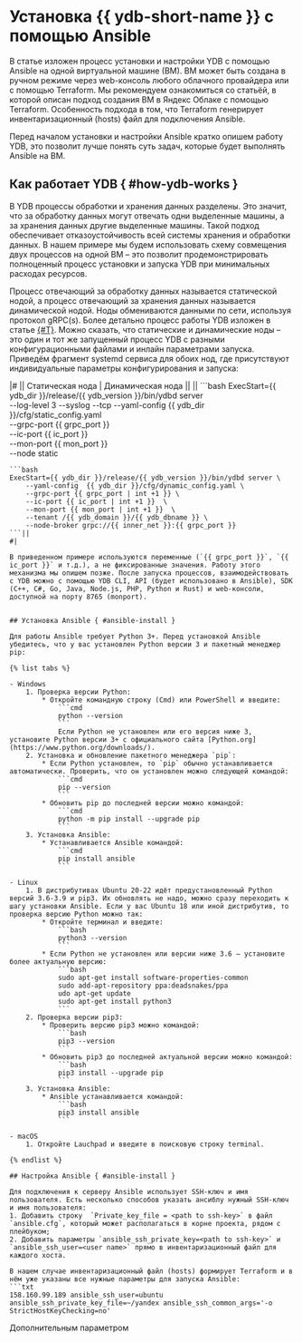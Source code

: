 # Установка {{ ydb-short-name }} с помощью Ansible

В статье изложен процесс установки и настройки YDB с помощью Ansible на одной виртуальной машине (ВМ). ВМ может быть создана в ручном режиме через web-консоль любого облачного провайдера или с помощью Terraform. Мы рекомендуем ознакомиться со статьёй, в которой описан подход создания ВМ в Яндекс Облаке с помощью Terraform. Особенность подхода в том, что Terraform генерирует инвентаризационный (hosts) файл для подключения Ansible.  

Перед началом установки и настройки Ansible кратко опишем работу YDB, это позволит лучше понять суть задач, которые будет выполнять Ansible на ВМ.  

## Как работает YDB { #how-ydb-works }

В YDB процессы обработки и хранения данных разделены. Это значит, что за обработку данных могут отвечать одни выделенные машины, а за хранения данных другие выделенные машины. Такой подход обеспечивает отказоустойчивость всей системы хранения и обработки данных. В нашем примере мы будем использовать схему совмещения двух процессов на одной ВМ – это позволит продемонстрировать полноценный процесс установки и запуска YDB при минимальных расходах ресурсов.

Процесс отвечающий за обработку данных называется статической нодой, а процесс отвечающий за хранения данных называется динамической нодой. Ноды обмениваются данными по сети, используя протокол gRPC(s). Более детально процесс работы YDB изложен в статье [{#T}](../concepts/index.md). Можно сказать, что статические и динамические ноды – это один и тот же запущенный процесс YDB с разными конфигурационными файлами и инлайн параметрами запуска. Приведём фрагмент systemd сервиса для обоих нод, где присутствуют индивидуальные параметры конфигурирования и запуска:

|#
|| Статическая нода | Динамическая нода ||
|| ```bash
ExecStart={{ ydb_dir }}/release/{{ ydb_version }}/bin/ydbd server \
    --log-level 3 --syslog --tcp --yaml-config  {{ ydb_dir }}/cfg/static_config.yaml \
    --grpc-port {{ grpc_port }} \
    --ic-port {{ ic_port }} \
    --mon-port {{ mon_port }} \
    --node static
```|
```bash
ExecStart={{ ydb_dir }}/release/{{ ydb_version }}/bin/ydbd server \
    --yaml-config  {{ ydb_dir }}/cfg/dynamic_config.yaml \
    --grpc-port {{ grpc_port | int +1 }} \
    --ic-port {{ ic_port | int +1 }}  \
    --mon-port {{ mon_port | int +1 }}  \
    --tenant /{{ ydb_domain }}/{{ ydb_dbname }} \
    --node-broker grpc://{{ inner_net }}:{{ grpc_port }}
```||
#|

В приведенном примере используются переменные (`{{ grpc_port }}`, `{{ ic_port }}` и т.д.), а не фиксированные значения. Работу этого механизма мы опишем позже. После запуска процессов, взаимодействовать с YDB можно с помощью YDB CLI, API (будет использовано в Ansible), SDK (C++, C#, Go, Java, Node.js, PHP, Python и Rust) и web-консоли, доступной на порту 8765 (monport).

  
## Установка Ansible { #ansible-install }

Для работы Ansible требует Python 3+. Перед установкой Ansible убедитесь, что у вас установлен Python версии 3 и пакетный менеджер pip:

{% list tabs %}

- Windows
    1. Проверка версии Python:
        * Откройте командную строку (Cmd) или PowerShell и введите:
            ```cmd
            python --version
            ```
            Если Python не установлен или его версия ниже 3, установите Python версии 3+ с официального сайта [Python.org](https://www.python.org/downloads/).
    2. Установка и обновление пакетного менеджера `pip`:
        * Если Python установлен, то `pip` обычно устанавливается автоматически. Проверить, что он установлен можно следующей командой:
            ```cmd
            pip --version
            ```
        * Обновить pip до последней версии можно командой:
            ```cmd
            python -m pip install --upgrade pip
            ``` 
    3. Установка Ansible:
        * Устанавливается Ansible командой:
            ```cmd
            pip install ansible
            ```    

- Linux
    1. В дистрибутивах Ubuntu 20-22 идёт предустановленный Python версий 3.6-3.9 и pip3. Их обновлять не надо, можно сразу переходить к шагу установки Ansible. Если у вас Ubuntu 18 или иной дистрибутив, то проверка версию Python можно так:
        * Откройте терминал и введите:
            ```bash
            python3 --version
            ```
        * Если Python не установлен или версии ниже 3.6 – установите более актуальную версию:
            ```bash
            sudo apt-get install software-properties-common
            sudo add-apt-repository ppa:deadsnakes/ppa
            udo apt-get update
            sudo apt-get install python3
            ```
    2. Проверка версии pip3:
        * Проверить версию pip3 можно командой:
            ```bash
            pip3 --version
            ```
        * Обновить pip3 до последней актуальной версии можно командой:
            ```bash
            pip3 install --upgrade pip
            ```   
    3. Установка Ansible:
        * Ansible устанавливается командой:
            ```bash
            pip3 install ansible
            ```     

- macOS
    1. Откройте Lauchpad и введите в поисковую строку terminal.   

{% endlist %}

## Настройка Ansible { #ansible-install }

Для подключения к серверу Ansible использует SSH-ключ и имя пользователя. Есть несколько способов указать ансиблу нужный SSH-ключ и имя пользователя:
1. Добавить строку  `Private_key_file = <path to ssh-key>` в файл `ansible.cfg`, который может располагаться в корне проекта, рядом с плейбуком;
2. Добавить параметры `ansible_ssh_private_key=<path to ssh-key>` и `ansible_ssh_user=<user name>` прямо в инвентаризационный файл для каждого хоста.

В нашем случае инвентаризационный файл (hosts) формирует Terraform и в нём уже указаны все нужные параметры для запуска Ansible:
```txt
158.160.99.189 ansible_ssh_user=ubuntu ansible_ssh_private_key_file=~/yandex ansible_ssh_common_args='-o StrictHostKeyChecking=no'
```

Дополнительным параметром 